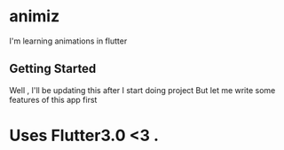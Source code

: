 # animiz

I'm learning animations in flutter

## Getting Started

Well , I'll be updating this after I start doing project
But let me write some features of this app first

# Uses Flutter3.0 <3 .
